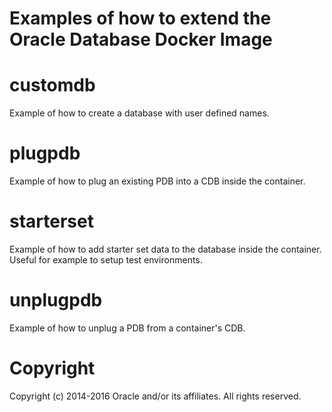 Examples of how to extend the Oracle Database Docker Image
================================
# customdb
Example of how to create a database with user defined names.

# plugpdb
Example of how to plug an existing PDB into a CDB inside the container.

# starterset
Example of how to add starter set data to the database inside the container.
Useful for example to setup test environments.

# unplugpdb
Example of how to unplug a PDB from a container's CDB.

# Copyright
Copyright (c) 2014-2016 Oracle and/or its affiliates. All rights reserved.
